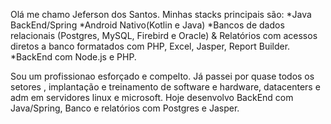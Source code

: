 Olá me chamo Jeferson dos Santos.
Minhas stacks principais são:
*Java BackEnd/Spring
*Android Nativo(Kotlin e Java)
*Bancos de dados relacionais (Postgres, MySQL, Firebird e Oracle) & Relatórios com acessos diretos a banco formatados com PHP, Excel, Jasper, Report Builder.
*BackEnd com Node.js e PHP.

Sou um profissionao esforçado e compelto.
Já passei por quase todos os setores , implantação  e treinamento de software e hardware, datacenters e adm em servidores linux e microsoft.
Hoje desenvolvo BackEnd com Java/Spring, Banco e relatórios com Postgres e Jasper.
